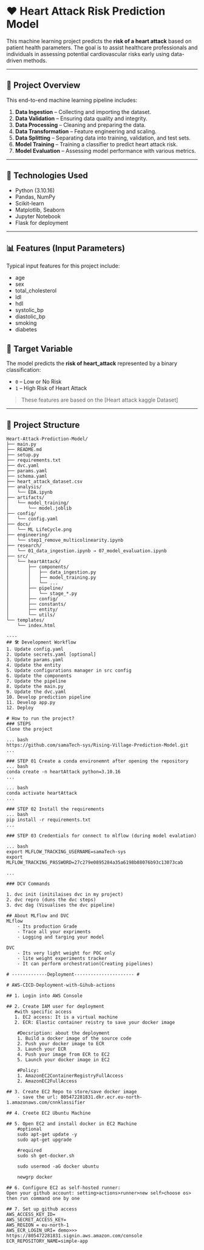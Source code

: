# ❤️ Heart Attack Risk Prediction Model

This machine learning project predicts the **risk of a heart attack** based on patient health parameters. The goal is to assist healthcare professionals and individuals in assessing potential cardiovascular risks early using data-driven methods.

---

## 🚀 Project Overview

This end-to-end machine learning pipeline includes:

1. **Data Ingestion** – Collecting and importing the dataset.
2. **Data Validation** – Ensuring data quality and integrity.
3. **Data Processing** – Cleaning and preparing the data.
4. **Data Transformation** – Feature engineering and scaling.
5. **Data Splitting** – Separating data into training, validation, and test sets.
6. **Model Training** – Training a classifier to predict heart attack risk.
7. **Model Evaluation** – Assessing model performance with various metrics.

---

## 🧠 Technologies Used

- Python (3.10.16)
- Pandas, NumPy
- Scikit-learn
- Matplotlib, Seaborn
- Jupyter Notebook
- Flask for deployment

---

## 📊 Features (Input Parameters)

Typical input features for this project include:
- age
- sex
- total_cholesterol
- ldl
- hdl
- systolic_bp
- diastolic_bp
- smoking
- diabetes

## 🎯 Target Variable

The model predicts the **risk of heart_attack** represented by a binary classification:

- `0` – Low or No Risk
- `1` – High Risk of Heart Attack

> These features are based on the [Heart attack kaggle Dataset]

---

## 📁 Project Structure

```plaintext
Heart-Attack-Prediction-Model/
├── main.py
├── README.md
├── setup.py
├── requirements.txt
├── dvc.yaml
├── params.yaml
├── schema.yaml
├── heart_attack_dataset.csv
├── analysis/
│   └── EDA.ipynb
├── artifacts/
│   └── model_training/
│       └── model.joblib
├── config/
│   └── config.yaml
├── docs/
│   └── ML LifeCycle.png
├── engineering/
│   └── step1_remove_multicolinearity.ipynb
├── research/
│   └── 01_data_ingestion.ipynb → 07_model_evaluation.ipynb
├── src/
│   └── heartAttack/
│       ├── components/
│       │   ├── data_ingestion.py
│       │   ├── model_training.py
│       │   └── ...
│       ├── pipeline/
│       │   └── stage_*.py
│       ├── config/
│       ├── constants/
│       ├── entity/
│       └── utils/
└── templates/
    └── index.html

----
## 🛠️ Development Workflow 
1. Update config.yaml
2. Update secrets.yaml [optional]
3. Update params.yaml
4. Update the entity
5. Update configurations manager in src config 
6. Update the components 
7. Update the pipeline
8. Update the main.py
9. Update the dvc.yaml
10. Develop prediction pipeline
11. Develop app.py
12. Deploy 

# How to run the project?
### STEPS
Clone the project 

... bash 
https://github.com/samaTech-sys/Rising-Village-Prediction-Model.git
...

### STEP 01 Create a conda environemnt after opening the repository 
... bash 
conda create -n heartAttack python=3.10.16
...

... bash 
conda activate heartAttack
...

### STEP 02 Install the requirements
... bash 
pip install -r requirements.txt
...

### STEP 03 Credentials for connect to mlflow (during model evalation) 

... bash 
export MLFLOW_TRACKING_USERNAME=samaTech-sys
export MLFLOW_TRACKING_PASSWORD=27c279e0895284a35a6198b88076b93c13073cab

...

### DCV Commands

1. dvc init (initilaises dvc in my project)
2. dvc repro (duns the dvc steps)
3. dvc dag (Visualises the dvc pipeline)

## About MLflow and DVC 
MLflow 
    - Its production Grade 
    - Trace all your expriments 
    - Logging and targing your model 

DVC 
    - Its very light weight for POC only 
    - lite weight experiments tracker
    - It can perform orchestration(Creating pipelines)

# -------------Deployment---------------------- #

# AWS-CICD-Deployment-with-Gihub-actions

## 1. Login into AWS Console 

## 2. Create IAM user for deployment 
   #with specific access
   1. EC2 access: It is a virtual machine 
   2. ECR: Elastic container reistry to save your docker image

    #Decsription: about the deployment 
    1. Build a docker image of the source code 
    2. Push your docker image to ECR 
    3. Launch your ECR 
    4. Push your image from ECR to EC2
    5. Launch your docker image in EC2

    #Policy: 
    1. AmazonEC2ContainerRegistryFullAccess
    2. AmazonEC2FullAccess

## 3. Create EC2 Repo to store/save docker image 
    - save the url: 805472281831.dkr.ecr.eu-north-1.amazonaws.com/cnnklassifier
    
## 4. Creete EC2 Ubuntu Machine 

## 5. Open EC2 and install docker in EC2 Machine 
    #optional 
    sudo apt-get update -y 
    sudo apt-get upgrade 

    #required 
    sudo sh get-docker.sh 

    sudo usermod -aG docker ubuntu 

    newgrp docker 

## 6. Configure EC2 as self-hosted runner:
Open your github account: setting>actions>runner>new self>choose os> then run command one by one 

## 7. Set up github access 
AWS_ACCESS_KEY_ID=
AWS_SECRET_ACCESS_KEY=
AWS_REGION = eu-north-1
AWS_ECR_LOGIN_URI= demo>>> https://805472281831.signin.aws.amazon.com/console
ECR_REPOSITORY_NAME=simple-app
